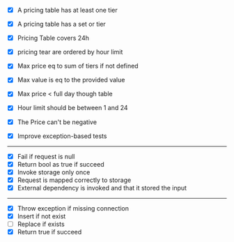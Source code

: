 - [x] A pricing table  has at least one tier
- [x] A pricing table has  a set or tier
- [x] Pricing Table covers 24h
- [x] pricing tear are ordered by hour limit
- [x] Max price eq to sum of tiers if not defined 
- [x] Max value is eq to the provided value
- [x] Max price < full day though table

- [x] Hour limit should be between 1 and 24
- [x] The Price can't be negative
- [x] Improve exception-based tests

---

- [x] Fail if request is null
- [x] Return bool as true if succeed
- [x] Invoke storage only once
- [x] Request is mapped correctly to storage
- [x] External dependency is invoked and that it stored the input 

---

- [x] Throw exception if missing connection
- [x] Insert if not exist
- [ ] Replace if exists
- [x] Return true if succeed